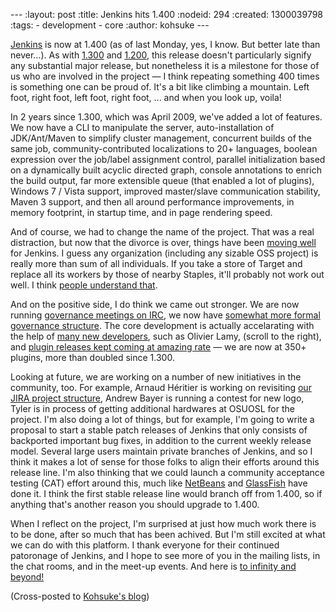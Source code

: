 --- :layout: post :title: Jenkins hits 1.400 :nodeid: 294 :created: 1300039798 :tags: - development - core :author: kohsuke ---

[Jenkins](http://jenkins-ci.org/) is now at 1.400 (as of last Monday, yes, I know. But better late than never...). As with [1.300](http://weblogs.java.net/blog/2009/04/22/hudson-hits-1300?force=752) and [1.200](http://weblogs.java.net/blog/kohsuke/archive/2008/03/hudson_hits_120.html?force=824), this release doesn't particularly signify any substantial major release, but nonetheless it is a milestone for those of us who are involved in the project — I think repeating something 400 times is something one can be proud of. It's a bit like climbing a mountain. Left foot, right foot, left foot, right foot, ... and when you look up, voila!

In 2 years since 1.300, which was April 2009, we've added a lot of features. We now have a CLI to manipulate the server, auto-installation of JDK/Ant/Maven to simplify cluster management, concurrent builds of the same job, community-contributed localizations to 20+ languages, boolean expression over the job/label assignment control, parallel initialization based on a dynamically built acyclic directed graph, console annotations to enrich the build output, far more extensible queue (that enabled a lot of plugins), Windows 7 / Vista support, improved master/slave communication stability, Maven 3 support, and then all around performance improvements, in memory footprint, in startup time, and in page rendering speed.

And of course, we had to change the name of the project. That was a real distraction, but now that the divorce is over, things have been [moving well](http://bobbickel.blogspot.com/2011/03/jenkins-vs-hudson-time-to-upgrade.html) for Jenkins. I guess any organization (including any sizable OSS project) is really more than sum of all individuals. If you take a store of Target and replace all its workers by those of nearby Staples, it'll probably not work out well. I think [people understand that](http://jenkins-ci.org/why).

And on the positive side, I do think we came out stronger. We are now running [governance meetings on IRC](http://jenkins-ci.org/node/280), we now have [somewhat more formal governance structure](http://jenkins-ci.org/content/jenkins). The core development is actually accelarating with the help of [many new developers](https://github.com/jenkinsci/jenkins/graphs/impact), such as Olivier Lamy, (scroll to the right), and [plugin releases kept coming at amazing rate](http://twitter.com/#!/jenkins_release) — we are now at 350+ plugins, more than doubled since 1.300.

Looking at future, we are working on a number of new initiatives in the community, too. For example, Arnaud Héritier is working on revisiting [our JIRA project structure](http://issues.jenkins-ci.org/), Andrew Bayer is running a contest for new logo, Tyler is in process of getting additional hardwares at OSUOSL for the project. I'm also doing a lot of things, but for example, I'm going to write a proposal to start a stable patch releases of Jenkins that only consists of backported important bug fixes, in addition to the current weekly release model. Several large users maintain private branches of Jenkins, and so I think it makes a lot of sense for those folks to align their efforts around this release line. I'm also thinking that we could launch a community acceptance testing (CAT) effort around this, much like [NetBeans](http://qa.netbeans.org/processes/cat/67/faqs.html) and [GlassFish](http://glassfish.java.net/quality/portal/) have done it. I think the first stable release line would branch off from 1.400, so if anything that's another reason you should upgrade to 1.400.

When I reflect on the project, I'm surprised at just how much work there is to be done, after so much that has been achived. But I'm still excited at what we can do with this platform. I thank everyone for their continued patoronage of Jenkins, and I hope to see more of you in the mailing lists, in the chat rooms, and in the meet-up events. And here is [to infinity and beyond!](http://en.wikipedia.org/wiki/Buzz_Lightyear)

(Cross-posted to [Kohsuke's blog](http://kohsuke.org/2011/03/13/jenkins-hits-1-400/))
